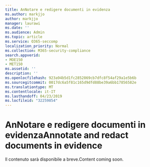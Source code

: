 ```yaml
---
title: AnNotare e redigere documenti in evidenza
ms.author: markjjo
author: markjjo
manager: laurawi
ms.date: ''
ms.audience: Admin
ms.topic: article
ms.service: O365-seccomp
localization_priority: Normal
ms.collection: M365-security-compliance
search.appverid:
- MOE150
- MET150
ms.assetid: ''
description: ''
ms.openlocfilehash: 923a94b5d1fc2852869cb7dfc8f54af29a1e5b6b
ms.sourcegitcommit: 0017dc6a5f81c165d9dfd88be39a6bb17856582e
ms.translationtype: MT
ms.contentlocale: it-IT
ms.lasthandoff: 04/23/2019
ms.locfileid: "32259854"
---
```

# <a name="annotate-and-redact-documents-in-evidence"></a><span data-ttu-id="f0506-102">AnNotare e redigere documenti in evidenza</span><span class="sxs-lookup"><span data-stu-id="f0506-102">Annotate and redact documents in evidence</span></span>

<span data-ttu-id="f0506-103">Il contenuto sarà disponibile a breve.</span><span class="sxs-lookup"><span data-stu-id="f0506-103">Content coming soon.</span></span>
